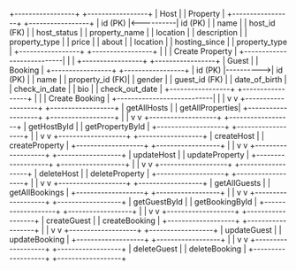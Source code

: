+-----------------+           +-----------------+
|       Host      |           |     Property    |
+-----------------+           +-----------------+
| id (PK)         |<----------| id (PK)         |
| name            |           | host_id (FK)    |
| host_status     |           | property_name   |
| location        |           | description     |
| property_type   |           | price           |
| about           |           | location        |
| hosting_since   |           | property_type   |
+-----------------+           +-----------------+
          |                              |
          |    Create Property           |
          +---------------------------| 
                                       |
                                       |
+-----------------+           +-----------------+
|      Guest      |           |     Booking     |
+-----------------+           +-----------------+
| id (PK)         |---------->| id (PK)         |
| name            |           | property_id (FK)|
| gender          |           | guest_id (FK)   |
| date_of_birth   |           | check_in_date   |
| bio             |           | check_out_date  |
+-----------------+           +-----------------+
          |                              |
          |   Create Booking             |
          +---------------------------| 
            |                        |
            v                        v
      +-------------------+    +------------------+
      |  getAllHosts      |    |  getAllProperties|
      +-------------------+    +------------------+
            |                        |
            v                        v
      +-------------------+    +------------------+
      |   getHostById     |    | getPropertyById  |
      +-------------------+    +------------------+
            |                        |
            v                        v
      +-------------------+    +------------------+
      |   createHost      |    |  createProperty  |
      +-------------------+    +------------------+
            |                        |
            v                        v
      +-------------------+    +------------------+
      |   updateHost      |    |  updateProperty  |
      +-------------------+    +------------------+
            |                        |
            v                        v
      +-------------------+    +------------------+
      |   deleteHost      |    |  deleteProperty  |
      +-------------------+    +------------------+
            |                        |
            v                        v
      +-------------------+    +------------------+
      |  getAllGuests     |    | getAllBookings   |
      +-------------------+    +------------------+
            |                        |
            v                        v
      +-------------------+    +------------------+
      |   getGuestById    |    | getBookingById   |
      +-------------------+    +------------------+
            |                        |
            v                        v
      +-------------------+    +------------------+
      |   createGuest     |    |  createBooking   |
      +-------------------+    +------------------+
            |                        |
            v                        v
      +-------------------+    +------------------+
      |   updateGuest     |    |  updateBooking   |
      +-------------------+    +------------------+
            |                        |
            v                        v
      +-------------------+    +------------------+
      |   deleteGuest     |    |  deleteBooking   |
      +-------------------+    +------------------+
